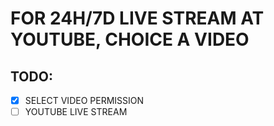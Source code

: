 # FOR 24H/7D LIVE STREAM AT YOUTUBE, CHOICE A VIDEO

## TODO:
- [X] SELECT VIDEO PERMISSION
- [ ] YOUTUBE LIVE STREAM
